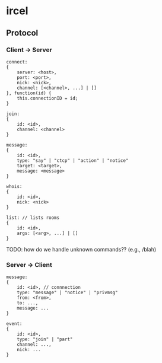 ircel
=====

Protocol
--------
### Client -> Server

    connect: 
    {
        server: <host>,
        port: <port>,
        nick: <nick>,
        channel: [<channel>, ...] | []
    }, function(id) {
        this.connectionID = id;
    }

    join: 
    {
        id: <id>,
        channel: <channel>
    }

    message: 
    {
        id: <id>,
        type: "say" | "ctcp" | "action" | "notice"
        target: <target>,
        message: <message>
    }

    whois: 
    {
        id: <id>,
        nick: <nick>
    }

    list: // lists rooms
    {
        id: <id>,
        args: [<arg>, ...] | []
    }

TODO: how do we handle unknown commands?? (e.g., /blah)

### Server -> Client

    message:
    {
        id: <id>, // connnection
        type: "message" | "notice" | "privmsg"
        from: <from>,
        to: ...,
        message: ...
    }

    event:
    {
        id: <id>,
        type: "join" | "part"
        channel: ...,
        nick: ...
    }

